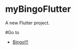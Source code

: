 # myBingoFlutter

A new Flutter project.

#Go to 
- [Bingo!!!](https://ganger85.github.io/flutter-bingo/build/web)
